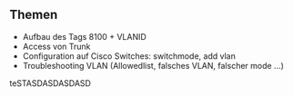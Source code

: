 ## Themen
+ Aufbau des Tags 8100 + VLANID
+ Access von Trunk
+ Configuration auf Cisco Switches: switchmode, add vlan
+ Troubleshooting VLAN (Allowedlist, falsches VLAN, falscher mode ...)

teSTASDASDASDASD